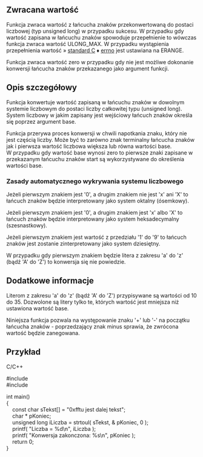## Zwracana wartość

Funkcja zwraca wartość z łańcucha znaków przekonwertowaną do postaci liczbowej (typ unsigned long) w przypadku sukcesu. W przypadku gdy wartość zapisana w łańcuchu znaków spowoduje przepełnienie to wówczas funkcja zwraca wartość ULONG_MAX. W przypadku wystąpienia przepełnienia wartość » [standard C](https://cpp0x.pl/dokumentacja/?nro=1) ♦ [errno](https://cpp0x.pl/dokumentacja/?nro=343 "errno (makro)") jest ustawiana na ERANGE.  
  
Funkcja zwraca wartość zero w przypadku gdy nie jest możliwe dokonanie konwersji łańcucha znaków przekazanego jako argument funkcji.  

## Opis szczegółowy

Funkcja konwertuje wartość zapisaną w łańcuchu znaków w dowolnym systemie liczbowym do postaci liczby całkowitej typu (unsigned long). System liczbowy w jakim zapisany jest wejściowy łańcuch znaków określa się poprzez argument base.  
  
Funkcja przerywa proces konwersji w chwili napotkania znaku, który nie jest częścią liczby. Może być to zarówno znak terminalny łańcucha znaków jak i pierwsza wartość liczbowa większa lub równa wartości base.  
W przypadku gdy wartość base wynosi zero to pierwsze znaki zapisane w przekazanym łańcuchu znaków start są wykorzystywane do określenia wartości base.  

### Zasady automatycznego wykrywania systemu liczbowego

Jeżeli pierwszym znakiem jest '0', a drugim znakiem nie jest 'x' ani 'X' to łańcuch znaków będzie interpretowany jako system oktalny (ósemkowy).  
  
Jeżeli pierwszym znakiem jest '0', a drugim znakiem jest 'x' albo 'X' to łańcuch znaków będzie interpretowany jako system heksadecymalny (szesnastkowy).  
  
Jeżeli pierwszym znakiem jest wartość z przedziału '1' do '9' to łańcuch znaków jest zostanie zinterpretowany jako system dziesiętny.  
  
W przypadku gdy pierwszym znakiem będzie litera z zakresu 'a' do 'z' (bądź 'A' do 'Z') to konwersja się nie powiedzie.  

## Dodatkowe informacje

Literom z zakresu 'a' do 'z' (bądź 'A' do 'Z') przypisywane są wartości od 10 do 35. Dozwolone są litery tylko te, których wartość jest mniejsza niż ustawiona wartość base.  
  
Niniejsza funkcja pozwala na występowanie znaku '+' lub '-' na początku łańcucha znaków - poprzedzający znak minus sprawia, że zwrócona wartość będzie zanegowana.  

## Przykład

C/C++

#include <cstdio>  
#include <cstdlib>  
  
int main()  
{  
    const char sTekst[] = "0xfftu jest dalej tekst";  
    char * pKoniec;  
    unsigned long iLiczba = strtoul( sTekst, & pKoniec, 0 );  
    printf( "Liczba = %d\n", iLiczba );  
    printf( "Konwersja zakonczona: %s\n", pKoniec );  
    return 0;  
}